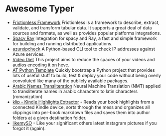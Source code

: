 # Awesome Typer

- [Frictionless Framework](https://github.com/frictionlessdata/frictionless-py) Frictionless is a framework to describe, extract, validate, and transform tabular data. It supports a great deal of data sources and formats, as well as provides popular platforms integrations.
- [Spacy Ray](https://github.com/explosion/spacy-ray) Integration for spacy and Ray, a fast and simple framework for building and running distributed applications.
- [azureipcheck](https://github.com/daddycocoaman/azureipcheck) A Python-based CLI tool to check IP addresses against Azure services.
- [Video Diet](https://github.com/hiancdtrsnm/video-diet) This project aims to reduce the spaces of your videos and audios encoding it on hevc.
- [AT Python Template](https://github.com/at-gmbh/at-python-template) Quickly bootstrap a Python project that provides lots of useful stuff to build, test & deploy your code without being overly convoluted like many of the publicly available packages.
- [Arabic Names Transliteration](https://github.com/thomas-chauvet/names_transliteration) Neural Machine Translation (NMT) applied to transliterate names in arabic characters to latin characters (romanization)
- [klip - Kindle Highlights Extractor](https://github.com/alex-schaaf/klip) - Reads your book highlights from a connected Kindle device, sorts through the mess and organizes all clippings into per-book markdown files and saves them into author folders at a given destination folder.
- [likemySO](https://github.com/iwpnd/likemyso) - Like your significant others latest instagram pictures if you forgot it (again).
  